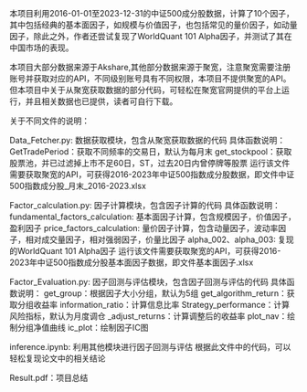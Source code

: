 本项目利用2016-01-01至2023-12-31的中证500成分股数据，计算了10个因子，其中包括经典的基本面因子，如规模与价值因子，也包括常见的量价因子，如动量因子，除此之外，作者还尝试复现了WorldQuant 101 Alpha因子，并测试了其在中国市场的表现。

本项目大部分数据来源于Akshare,其他部分数据来源于聚宽，注意聚宽需要注册账号并获取对应的API，不同级别账号具有不同权限，本项目不提供聚宽的API。
但本项目中关于从聚宽获取数据的部分代码，可轻松在聚宽官网提供的平台上运行，并且相关数据也已提供，读者可自行下载。

关于不同文件的说明：

Data_Fetcher.py: 数据获取模块，包含从聚宽获取数据的代码
具体函数说明：
GetTradePeriod：获取不同频率的交易日，默认为每月末
get_stockpool：获取股票池，并已过滤掉上市不足60日，ST，过去20日内曾停牌等股票
运行该文件需要获取聚宽的API，可获得2016-2023年中证500指数成分股数据，即文件中证500指数成分股_月末_2016-2023.xlsx


Factor_calculation.py: 因子计算模块，包含因子计算的代码
具体函数说明：
fundamental_factors_calculation: 基本面因子计算，包含规模因子，价值因子，盈利因子
price_factors_calculation: 量价因子计算，包含动量因子，波动率因子，相对成交量因子，相对强弱因子，价量比因子
alpha_002、alpha_003: 复现的WorldQuant 101 Alpha因子
运行该文件需要获取聚宽的API，可获得2016-2023年中证500指数成分股基本面因子数据，即文件基本面因子.xlsx


Factor_Evaluation.py: 因子回测与评估模块，包含因子回测与评估的代码
具体函数说明：
get_group：根据因子大小分组，默认为5组
get_algorithm_return：获取分组收益率
information_ratio：计算信息比率
Strategy_performance：计算风险指标，默认为月度调仓
_adjust_returns：计算调整后的收益率
plot_nav：绘制分组净值曲线
ic_plot：绘制因子IC图

inference.ipynb: 利用其他模块进行因子回测与评估
根据此文件中的代码，可以轻松复现论文中的相关结论

Result.pdf：项目总结
